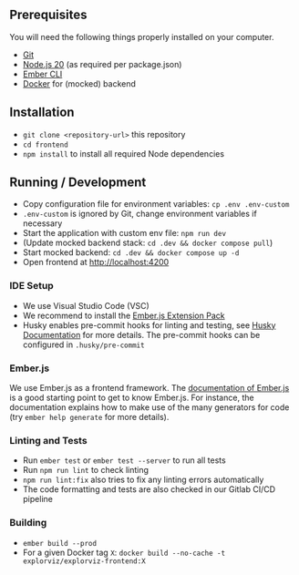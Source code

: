 ## Prerequisites

You will need the following things properly installed on your computer.

- [Git](https://git-scm.com/)
- [Node.js 20](https://nodejs.org/) (as required per package.json)
- [Ember CLI](https://cli.emberjs.com/release/)
- [Docker](https://www.docker.com) for (mocked) backend

## Installation

- `git clone <repository-url>` this repository
- `cd frontend`
- `npm install` to install all required Node dependencies

## Running / Development

- Copy configuration file for environment variables: `cp .env .env-custom`
- `.env-custom` is ignored by Git, change environment variables if necessary
- Start the application with custom env file: `npm run dev`
- (Update mocked backend stack: `cd .dev && docker compose pull`)
- Start mocked backend: `cd .dev && docker compose up -d`
- Open frontend at [http://localhost:4200](http://localhost:4200)

### IDE Setup

- We use Visual Studio Code (VSC)
- We recommend to install the [Ember.js Extension Pack](https://marketplace.visualstudio.com/items?itemName=EmberTooling.emberjs)
- Husky enables pre-commit hooks for linting and testing, see [Husky Documentation](https://typicode.github.io/husky/get-started.html) for more details. The pre-commit hooks can be configured in `.husky/pre-commit`

### Ember.js

We use Ember.js as a frontend framework.
The [documentation of Ember.js](https://guides.emberjs.com/release/getting-started/quick-start/) is a good starting point to get to know Ember.js.
For instance, the documentation explains how to make use of the many generators for code (try `ember help generate` for more details).

### Linting and Tests

- Run `ember test` or `ember test --server` to run all tests
- Run `npm run lint` to check linting
- `npm run lint:fix` also tries to fix any linting errors automatically
- The code formatting and tests are also checked in our Gitlab CI/CD pipeline

### Building

- `ember build --prod`
- For a given Docker tag `X`: `docker build --no-cache -t explorviz/explorviz-frontend:X`
